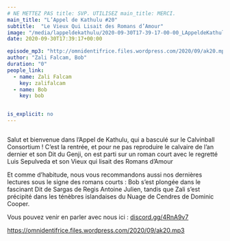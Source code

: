 ```yaml
---
# NE METTEZ PAS title: SVP. UTILISEZ main_title: MERCI.
main_title: "L’Appel de Kathulu #20"
subtitle:  "Le Vieux Qui Lisait des Romans d’Amour"
image: "/media/lappeldekathulu/2020-09-30T17-39-17-00-00_LAppeldeKathulu20.jpg"
date: 2020-09-30T17:39:17+00:00

episode_mp3: "http://omnidentifrice.files.wordpress.com/2020/09/ak20.mp3"
author: "Zali Falcam, Bob"
duration: "0"
people_link: 
  - name: Zali Falcam
    key: zalifalcam
  - name: Bob
    key: bob


is_explicit: no
---
```


<PodcastHeader/>

<!-- ECRIRE LA DESCRIPTION DE L'EPISODE SOUS CETTE LIGNE -->

<img src="https://kathulupodcast.files.wordpress.com/2020/09/vieux01.jpg" alt="">



<p>Salut et bienvenue dans l’Appel de Kathulu, qui a basculé sur le Calvinball Consortium ! C’est la rentrée, et pour ne pas reproduire le calvaire de l’an dernier et son Dit du Genji, on est parti sur un roman court avec le regretté Luis Sepulveda et son Vieux qui lisait des Romans d’Amour </p>



<p>Et comme d’habitude, nous vous recommandons aussi nos dernières lectures sous le signe des romans courts : Bob s’est plongée dans le fascinant Dit de Sargas de&nbsp;Regis Antoine Julien,&nbsp;tandis que Zali s’est précipité dans les ténèbres islandaises du Nuage de Cendres de Dominic Cooper.</p>



<p>Vous pouvez venir en parler avec nous ici :&nbsp;<a href="https://gate.sc?url=http%3A%2F%2Fdiscord.gg%2F4RnA9v7&amp;token=ed4792-1-1596005664369" rel="nofollow">discord.gg/4RnA9v7</a></p>



 
<a href="https://omnidentifrice.files.wordpress.com/2020/09/ak20.mp3" rel="nofollow">https://omnidentifrice.files.wordpress.com/2020/09/ak20.mp3</a>
 


